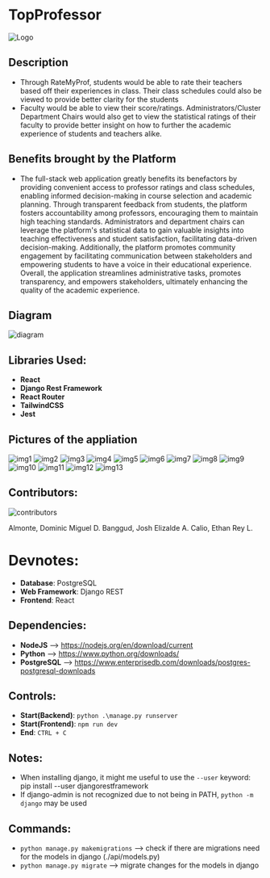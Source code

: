 # TopProfessor

![Logo](fullstackdev/frontend/Logo.png)

## Description
- Through RateMyProf, students would be able to rate their teachers based off their experiences in class. Their class schedules could also be viewed to provide better clarity for the students
- Faculty would be able to view their score/ratings. Administrators/Cluster Department Chairs would also get to view the statistical ratings of their faculty to provide better insight on how to further the academic experience of students and teachers alike.

## Benefits brought by the Platform

- The full-stack web application greatly benefits its benefactors by providing convenient access to professor ratings and class schedules, enabling informed decision-making in course selection and academic planning. Through transparent feedback from students, the platform fosters accountability among professors, encouraging them to maintain high teaching standards. Administrators and department chairs can leverage the platform's statistical data to gain valuable insights into teaching effectiveness and student satisfaction, facilitating data-driven decision-making. Additionally, the platform promotes community engagement by facilitating communication between stakeholders and empowering students to have a voice in their educational experience. Overall, the application streamlines administrative tasks, promotes transparency, and empowers stakeholders, ultimately enhancing the quality of the academic experience.

## Diagram

![diagram](fullstackdev/frontend/diagram.png)

## Libraries Used:
- **React**
- **Django Rest Framework**
- **React Router**
- **TailwindCSS**
- **Jest**

## Pictures of the appliation

![img1](fullstackdev/frontend/1.png)
![img2](fullstackdev/frontend/2.png)
![img3](fullstackdev/frontend/3.png)
![img4](fullstackdev/frontend/4.png)
![img5](fullstackdev/frontend/5.png)
![img6](fullstackdev/frontend/6.png)
![img7](fullstackdev/frontend/7.png)
![img8](fullstackdev/frontend/8.png)
![img9](fullstackdev/frontend/9.png)
![img10](fullstackdev/frontend/10.png)
![img11](fullstackdev/frontend/11.png)
![img12](fullstackdev/frontend/12.png)
![img13](fullstackdev/frontend/13.png)

## Contributors:

![contributors](fullstackdev/frontend/contributors.jpg)

Almonte, Dominic Miguel D.
Banggud, Josh Elizalde A.
Calio, Ethan Rey L.

# Devnotes:

- **Database**: PostgreSQL
- **Web Framework**: Django REST
- **Frontend**: React

## Dependencies:
- **NodeJS** --> https://nodejs.org/en/download/current
- **Python** --> https://www.python.org/downloads/
- **PostgreSQL** --> https://www.enterprisedb.com/downloads/postgres-postgresql-downloads

## Controls:
- **Start(Backend)**: ``python .\manage.py runserver``
- **Start(Frontend)**: ``npm run dev``
- **End**: ``CTRL + C``

## Notes:
- When installing django, it might me useful to use the ``--user`` keyword: pip install --user djangorestframework
- If django-admin is not recognized due to not being in PATH, ``python -m django`` may be used

## Commands:
- ``python manage.py makemigrations`` --> check if there are migrations need for the models in django (./api/models.py)
- ``python manage.py migrate`` --> migrate changes for the models in django
